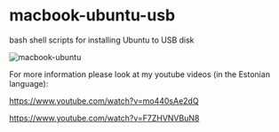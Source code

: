 # macbook-ubuntu-usb
bash shell scripts for installing Ubuntu to USB disk

![macbook-ubuntu](2020-06-06-12-26-52.png)

For more information please look at my youtube videos (in the Estonian language):

https://www.youtube.com/watch?v=mo440sAe2dQ

https://www.youtube.com/watch?v=F7ZHVNVBuN8
